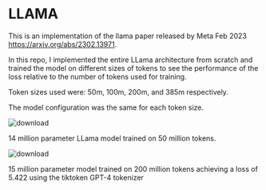 # LLAMA

This is an implementation of the llama paper released by Meta Feb 2023 https://arxiv.org/abs/2302.13971.

In this repo, I implemented the entire LLama architecture from scratch and trained the model on different sizes of tokens to see the performance of the loss relative to 
the number of tokens used for training.

Token sizes used were: 50m, 100m, 200m, and 385m respectively.

The model configuration was the same for each token size.

![download](https://github.com/user-attachments/assets/d3780756-c4cd-49c4-9293-a7c2eb473909)

14 million parameter LLama model trained on 50 million tokens.



![download](https://github.com/user-attachments/assets/98f54a85-8f98-4611-9c55-eb96a1985271)

15 million parameter model trained on 200 million tokens achieving a loss of 5.422 using the tiktoken GPT-4 tokenizer

